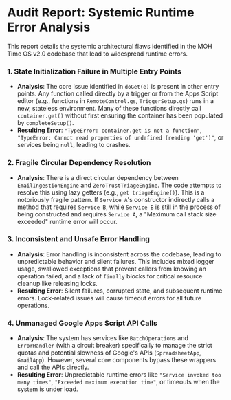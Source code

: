 # Audit Report: Systemic Runtime Error Analysis

This report details the systemic architectural flaws identified in the MOH Time OS v2.0 codebase that lead to widespread runtime errors.

### 1. State Initialization Failure in Multiple Entry Points

*   **Analysis**: The core issue identified in `doGet(e)` is present in other entry points. Any function called directly by a trigger or from the Apps Script editor (e.g., functions in `RemoteControl.gs`, `TriggerSetup.gs`) runs in a new, stateless environment. Many of these functions directly call `container.get()` without first ensuring the container has been populated by `completeSetup()`.
*   **Resulting Error**: `"TypeError: container.get is not a function"`, `"TypeError: Cannot read properties of undefined (reading 'get')"`, or services being `null`, leading to crashes.

### 2. Fragile Circular Dependency Resolution

*   **Analysis**: There is a direct circular dependency between `EmailIngestionEngine` and `ZeroTrustTriageEngine`. The code attempts to resolve this using lazy getters (e.g., `get triageEngine()`). This is a notoriously fragile pattern. If `Service A`'s constructor indirectly calls a method that requires `Service B`, while `Service B` is still in the process of being constructed and requires `Service A`, a "Maximum call stack size exceeded" runtime error will occur.

### 3. Inconsistent and Unsafe Error Handling

*   **Analysis**: Error handling is inconsistent across the codebase, leading to unpredictable behavior and silent failures. This includes mixed logger usage, swallowed exceptions that prevent callers from knowing an operation failed, and a lack of `finally` blocks for critical resource cleanup like releasing locks.
*   **Resulting Error**: Silent failures, corrupted state, and subsequent runtime errors. Lock-related issues will cause timeout errors for all future operations.

### 4. Unmanaged Google Apps Script API Calls

*   **Analysis**: The system has services like `BatchOperations` and `ErrorHandler` (with a circuit breaker) specifically to manage the strict quotas and potential slowness of Google's APIs (`SpreadsheetApp`, `GmailApp`). However, several core components bypass these wrappers and call the APIs directly.
*   **Resulting Error**: Unpredictable runtime errors like `"Service invoked too many times"`, `"Exceeded maximum execution time"`, or timeouts when the system is under load.
